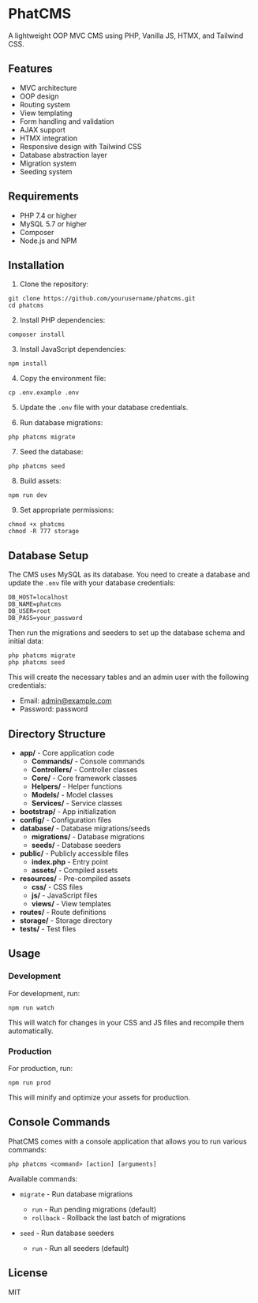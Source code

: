 # PhatCMS

A lightweight OOP MVC CMS using PHP, Vanilla JS, HTMX, and Tailwind CSS.

## Features

- MVC architecture
- OOP design
- Routing system
- View templating
- Form handling and validation
- AJAX support
- HTMX integration
- Responsive design with Tailwind CSS
- Database abstraction layer
- Migration system
- Seeding system

## Requirements

- PHP 7.4 or higher
- MySQL 5.7 or higher
- Composer
- Node.js and NPM

## Installation

1. Clone the repository:

```
git clone https://github.com/yourusername/phatcms.git
cd phatcms
```

2. Install PHP dependencies:

```
composer install
```

3. Install JavaScript dependencies:

```
npm install
```

4. Copy the environment file:

```
cp .env.example .env
```

5. Update the `.env` file with your database credentials.

6. Run database migrations:

```
php phatcms migrate
```

7. Seed the database:

```
php phatcms seed
```

8. Build assets:

```
npm run dev
```

9. Set appropriate permissions:

```
chmod +x phatcms
chmod -R 777 storage
```

## Database Setup

The CMS uses MySQL as its database. You need to create a database and update the `.env` file with your database credentials:

```
DB_HOST=localhost
DB_NAME=phatcms
DB_USER=root
DB_PASS=your_password
```

Then run the migrations and seeders to set up the database schema and initial data:

```
php phatcms migrate
php phatcms seed
```

This will create the necessary tables and an admin user with the following credentials:

- Email: admin@example.com
- Password: password

## Directory Structure

- **app/** - Core application code
  - **Commands/** - Console commands
  - **Controllers/** - Controller classes
  - **Core/** - Core framework classes
  - **Helpers/** - Helper functions
  - **Models/** - Model classes
  - **Services/** - Service classes
- **bootstrap/** - App initialization
- **config/** - Configuration files
- **database/** - Database migrations/seeds
  - **migrations/** - Database migrations
  - **seeds/** - Database seeders
- **public/** - Publicly accessible files
  - **index.php** - Entry point
  - **assets/** - Compiled assets
- **resources/** - Pre-compiled assets
  - **css/** - CSS files
  - **js/** - JavaScript files
  - **views/** - View templates
- **routes/** - Route definitions
- **storage/** - Storage directory
- **tests/** - Test files

## Usage

### Development

For development, run:

```
npm run watch
```

This will watch for changes in your CSS and JS files and recompile them automatically.

### Production

For production, run:

```
npm run prod
```

This will minify and optimize your assets for production.

## Console Commands

PhatCMS comes with a console application that allows you to run various commands:

```
php phatcms <command> [action] [arguments]
```

Available commands:

- `migrate` - Run database migrations

  - `run` - Run pending migrations (default)
  - `rollback` - Rollback the last batch of migrations

- `seed` - Run database seeders
  - `run` - Run all seeders (default)

## License

MIT
